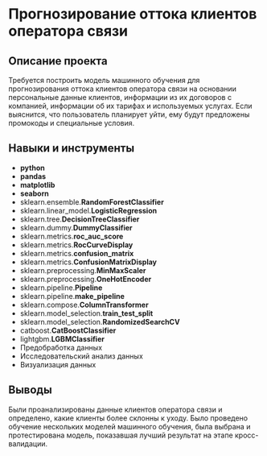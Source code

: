 # Прогнозирование оттока клиентов оператора связи

## Описание проекта 
Требуется построить модель машинного обучения для прогнозирования оттока клиентов оператора связи на основании персональные данные клиентов, информации из их договоров с компанией, информации об их тарифах и используемых услугах. Если выяснится, что пользователь планирует уйти, ему будут предложены промокоды и специальные условия.

## Навыки и инструменты
* **python**
* **pandas**
* **matplotlib**
* **seaborn**
* sklearn.ensemble.**RandomForestClassifier**  
* sklearn.linear_model.**LogisticRegression**  
* sklearn.tree.**DecisionTreeClassifier**  
* sklearn.dummy.**DummyClassifier** 
* sklearn.metrics.**roc_auc_score** 
* sklearn.metrics.**RocCurveDisplay** 
* sklearn.metrics.**confusion_matrix** 
* sklearn.metrics.**ConfusionMatrixDisplay** 
* sklearn.preprocessing.**MinMaxScaler** 
* sklearn.preprocessing.**OneHotEncoder** 
* sklearn.pipeline.**Pipeline** 
* sklearn.pipeline.**make_pipeline** 
* sklearn.compose.**ColumnTransformer** 
* sklearn.model_selection.**train_test_split** 
* sklearn.model_selection.**RandomizedSearchCV** 
* catboost.**CatBoostClassifier** 
* lightgbm.**LGBMClassifier** 
* Предобработка данных
* Исследовательский анализ данных
* Визуализация данных

## Выводы
Были проанализированы данные клиентов оператора связи и определено, какие клиенты более склонны к уходу. Было проведено обучение нескольких моделей машинного обучения, была выбрана и протестирована модель, показавшая лучший результат на этапе кросс-валидации.
